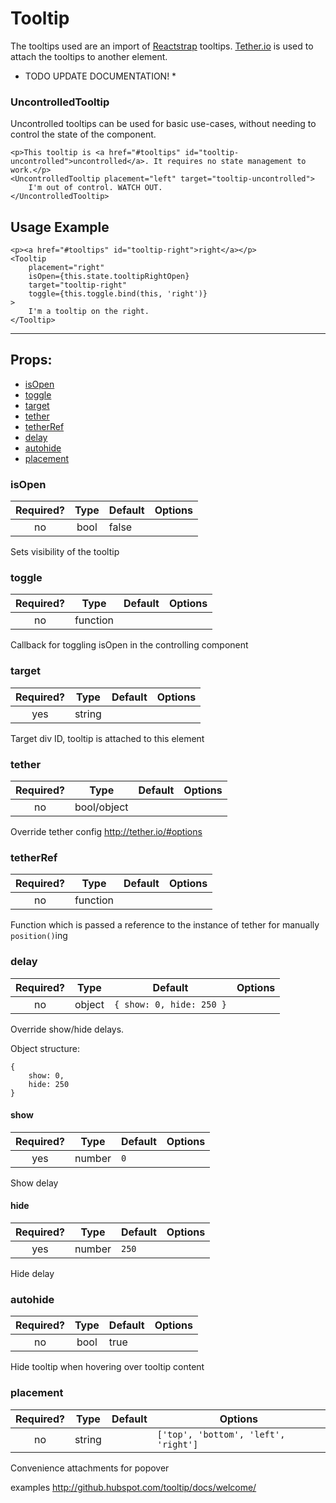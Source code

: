 # Tooltip

The tooltips used are an import of [Reactstrap](https://reactstrap.github.io/) tooltips.
[Tether.io](http://teher.io/) is used to attach the tooltips to another element.

* TODO UPDATE DOCUMENTATION! *

### UncontrolledTooltip

Uncontrolled tooltips can be used for basic use-cases, without needing to control the state of the component.

```JSX
<p>This tooltip is <a href="#tooltips" id="tooltip-uncontrolled">uncontrolled</a>. It requires no state management to work.</p>
<UncontrolledTooltip placement="left" target="tooltip-uncontrolled">
    I'm out of control. WATCH OUT.
</UncontrolledTooltip>
```

## Usage Example

```JSX
<p><a href="#tooltips" id="tooltip-right">right</a></p>
<Tooltip
    placement="right"
    isOpen={this.state.tooltipRightOpen}
    target="tooltip-right"
    toggle={this.toggle.bind(this, 'right')}
>
    I'm a tooltip on the right.
</Tooltip>
```

---

## Props:

* [isOpen](#isopen)
* [toggle](#toggle)
* [target](#target)
* [tether](#tether)
* [tetherRef](#tetherref)
* [delay](#delay)
* [autohide](#autohide)
* [placement](#placement)

### isOpen

| Required? | Type | Default | Options |
|:---:|:---:|---|---|
| no | bool | false | |

Sets visibility of the tooltip

### toggle

| Required? | Type | Default | Options |
|:---:|:---:|---|---|
| no | function | | |

Callback for toggling isOpen in the controlling component

### target

| Required? | Type | Default | Options |
|:---:|:---:|---|---|
| yes | string | | |

Target div ID, tooltip is attached to this element

### tether

| Required? | Type | Default | Options |
|:---:|:---:|---|---|
| no | bool/object | | |

Override tether config http://tether.io/#options

### tetherRef

| Required? | Type | Default | Options |
|:---:|:---:|---|---|
| no | function | | |

Function which is passed a reference to the instance of tether for manually `position()`ing

### delay

| Required? | Type | Default | Options |
|:---:|:---:|---|---|
| no | object | `{ show: 0, hide: 250 }` | |

Override show/hide delays.

Object structure:

```
{
    show: 0,
    hide: 250
}
```

#### show

| Required? | Type | Default | Options |
|:---:|:---:|---|---|
| yes | number | `0` | |

Show delay

#### hide

| Required? | Type | Default | Options |
|:---:|:---:|---|---|
| yes | number | `250` | |

Hide delay


### autohide

| Required? | Type | Default | Options |
|:---:|:---:|---|---|
| no | bool | true | |

Hide tooltip when hovering over tooltip content

### placement

| Required? | Type | Default | Options |
|:---:|:---:|---|---|
| no | string | | `['top', 'bottom', 'left', 'right']` |

Convenience attachments for popover

examples http://github.hubspot.com/tooltip/docs/welcome/